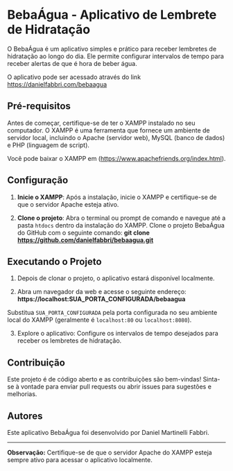 # BebaÁgua - Aplicativo de Lembrete de Hidratação

O BebaÁgua é um aplicativo simples e prático para receber lembretes de hidratação ao longo do dia. Ele permite configurar intervalos de tempo para receber alertas de que é hora de beber água.

O aplicativo pode ser acessado através do link https://danielfabbri.com/bebaagua

## Pré-requisitos

Antes de começar, certifique-se de ter o XAMPP instalado no seu computador. O XAMPP é uma ferramenta que fornece um ambiente de servidor local, incluindo o Apache (servidor web), MySQL (banco de dados) e PHP (linguagem de script).

Você pode baixar o XAMPP em (https://www.apachefriends.org/index.html).

## Configuração

1. **Inicie o XAMPP**: Após a instalação, inicie o XAMPP e certifique-se de que o servidor Apache esteja ativo.

2. **Clone o projeto**: Abra o terminal ou prompt de comando e navegue até a pasta `htdocs` dentro da instalação do XAMPP. Clone o projeto BebaÁgua do GitHub com o seguinte comando: **git clone https://github.com/danielfabbri/bebaagua.git**

## Executando o Projeto

1. Depois de clonar o projeto, o aplicativo estará disponível localmente.

2. Abra um navegador da web e acesse o seguinte endereço: **https://localhost:SUA_PORTA_CONFIGURADA/bebaagua**


Substitua `SUA_PORTA_CONFIGURADA` pela porta configurada no seu ambiente local do XAMPP (geralmente é `localhost:80` ou `localhost:8080`).

3. Explore o aplicativo: Configure os intervalos de tempo desejados para receber os lembretes de hidratação.

## Contribuição

Este projeto é de código aberto e as contribuições são bem-vindas! Sinta-se à vontade para enviar pull requests ou abrir issues para sugestões e melhorias.

## Autores

Este aplicativo BebaÁgua foi desenvolvido por Daniel Martinelli Fabbri.

---

**Observação:** Certifique-se de que o servidor Apache do XAMPP esteja sempre ativo para acessar o aplicativo localmente.



